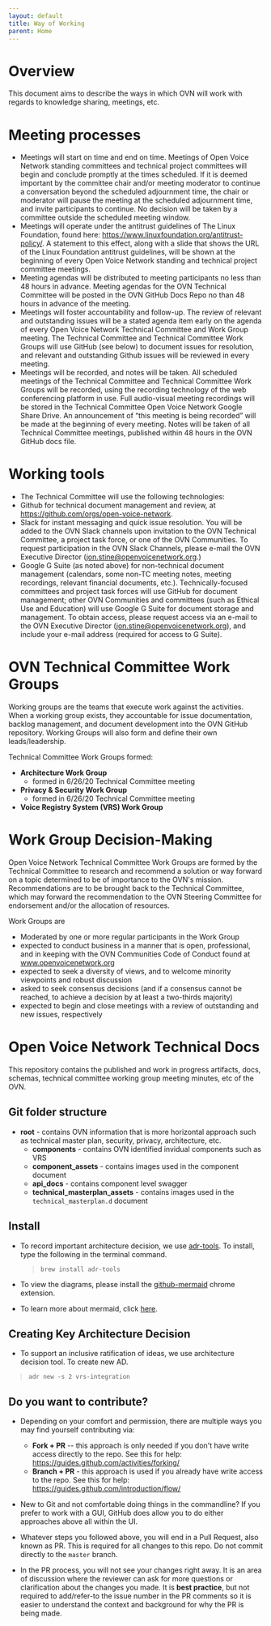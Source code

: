 ```yaml
---
layout: default
title: Way of Working
parent: Home
---
```


# Overview

This document aims to describe the ways in which OVN will work with regards to knowledge sharing, meetings, etc.

# Meeting processes

- Meetings will start on time and end on time. Meetings of Open Voice Network standing committees and technical project committees will begin and conclude promptly at the times scheduled. If it is deemed important by the committee chair and/or meeting moderator to continue a conversation beyond the scheduled adjournment time, the chair or moderator will pause the meeting at the scheduled adjournment time, and invite participants to continue.  No decision will be taken by a committee outside the scheduled meeting window. 
- Meetings will operate under the antitrust guidelines of The Linux Foundation, found here: https://www.linuxfoundation.org/antitrust-policy/. A statement to this effect, along with a slide that shows the URL of the Linux Foundation antitrust guidelines, will be shown at the beginning of every Open Voice Network standing and technical project committee meetings.
- Meeting agendas will be distributed to meeting participants no less than 48 hours in advance. Meeting agendas for the OVN Technical Committee will be posted in the OVN GitHub Docs Repo no than 48 hours in advance of the meeting.   
- Meetings will foster accountability and follow-up. The review of relevant and outstanding issues will be a stated agenda item early on the agenda of every Open Voice Network Technical Committee and Work Group meeting.  The Technical Committee and Technical Committee Work Groups will use GitHub (see below) to document issues for resolution, and relevant and outstanding Github issues will be reviewed in every meeting.
- Meetings will be recorded, and notes will be taken. All scheduled meetings of the Technical Committee and Technical Committee Work Groups will be recorded, using the recording technology of the web conferencing platform in use. Full audio-visual meeting recordings will be stored in the Technical Committee Open Voice Network Google Share Drive. An announcement of “this meeting is being recorded” will be made at the beginning of every meeting. Notes will be taken of all Technical Committee meetings, published within 48 hours in the OVN GitHub docs file. 

# Working tools

- The Technical Committee will use the following technologies:
- Github for technical document management and review, at https://github.com/orgs/open-voice-network. 
- Slack for instant messaging and quick issue resolution. You will be added to the OVN Slack channels upon invitation to the OVN Technical Committee, a project task force, or one of the OVN Communities. To request participation in the OVN Slack Channels, please e-mail the OVN Executive Director (jon.stine@openvoicenetwork.org.) 
- Google G Suite (as noted above) for non-technical document management (calendars, some non-TC meeting notes, meeting recordings, relevant financial documents, etc.). Technically-focused committees and project task forces will use GitHub for document management; other OVN Communities and committees (such as Ethical Use and Education) will use Google G Suite for document storage and management. To obtain access, please request access via an e-mail to the OVN Executive Director (jon.stine@openvoicenetwork.org), and include your e-mail address (required for access to G Suite).  

# OVN Technical Committee Work Groups 

Working groups are the teams that execute work against the activities.  When a working group exists, they accountable for issue documentation, backlog management, and document development into the OVN GitHub repository.  Working Groups will also form and define their own leads/leadership. 

Technical Committee Work Groups formed:  
* **Architecture Work Group**  
  * formed in 6/26/20 Technical Committee meeting 
* **Privacy & Security Work Group** 
  * formed in 6/26/20 Technical Committee meeting 
* **Voice Registry System (VRS) Work Group**
  
# Work Group Decision-Making

Open Voice Network Technical Committee Work Groups are formed by the Technical Committee to research and recommend a solution or way forward on a topic determined to be of importance to the OVN's mission.  Recommendations are to be brought back to the Technical Committee, which may forward the recommendation to the OVN Steering Committee for endorsement and/or the allocation of resources.

Work Groups are

- Moderated by one or more regular participants in the Work Group
- expected to conduct business in a manner that is open, professional, and in keeping with the OVN Communities Code of Conduct found at www.openvoicenetwork.org
- expected to seek a diversity of views, and to welcome minority viewpoints and robust discussion
- asked to seek consensus decisions (and if a consensus cannot be reached, to achieve a decision by at least a two-thirds majority)
- expected to begin and close meetings with a review of outstanding and new issues, respectively

# Open Voice Network Technical Docs

This repository contains the published and work in progress artifacts, docs, schemas, technical committee working group meeting minutes, etc of the OVN. 

## Git folder structure

- **root** - contains OVN information that is more horizontal approach such as technical master plan, security, privacy, architecture, etc.
  - **components** - contains OVN identified invidual components such as VRS 
  - **component_assets** - contains images used in the component document
  - **api_docs** - contains component level swagger
  - **technical_masterplan_assets** - contains images used in the `technical_masterplan.d` document

## Install
-   To record important architecture decision, we use  [adr-tools](https://github.com/npryce/adr-tools "https://github.com/npryce/adr-tools"). To install, type the following in the terminal command. 

    >    ``` brew install adr-tools ```

- To view the diagrams, please install the [github-mermaid](https://chrome.google.com/webstore/detail/github-%2B-mermaid/goiiopgdnkogdbjmncgedmgpoajilohe) chrome extension.
- To learn more about mermaid, click [here](https://github.com/mermaid-js/mermaid).

## Creating Key Architecture Decision
- To support an inclusive ratification of ideas, we use architecture decision tool. To create new AD.

>   ``` adr new -s 2 vrs-integration  ```


## Do you want to contribute?
- Depending on your comfort and permission, there are multiple ways you may find yourself contributing via:
  - **Fork + PR** -- this approach is only needed if you don't have write access directly to the repo. See this for help: https://guides.github.com/activities/forking/
  - **Branch + PR** - this approach is used if you already have write access to the repo. See this for help: https://guides.github.com/introduction/flow/

- New to Git and not comfortable doing things in the commandline? If you prefer to work with a GUI, GitHub does allow you to do either approaches above all within the UI.
- Whatever steps you followed above, you will end in a Pull Request, also known as PR. This is required for all changes to this repo. Do not commit directly to the `master` branch.
- In the PR process, you will not see your changes right away. It is an area of discussion where the reviewer can ask for more questions or clarification about the changes you made. It is **best practice**, but not required to add/refer-to the issue number in the PR comments so it is easier to understand the context and background for why the PR is being made. 

  
